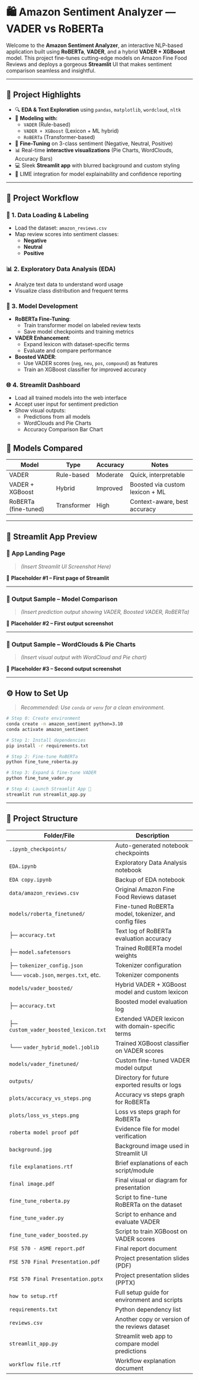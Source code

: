 # 🛍️ Amazon Sentiment Analyzer — VADER vs RoBERTa

Welcome to the **Amazon Sentiment Analyzer**, an interactive NLP-based application built using **RoBERTa**, **VADER**, and a hybrid **VADER + XGBoost** model. This project fine-tunes cutting-edge models on Amazon Fine Food Reviews and deploys a gorgeous **Streamlit** UI that makes sentiment comparison seamless and insightful.

---

## 🎯 Project Highlights

- 🔍 **EDA & Text Exploration** using `pandas`, `matplotlib`, `wordcloud`, `nltk`
- 🤖 **Modeling with:**
  - `VADER` (Rule-based)
  - `VADER + XGBoost` (Lexicon + ML hybrid)
  - `RoBERTa` (Transformer-based)
- 🧠 **Fine-Tuning** on 3-class sentiment (Negative, Neutral, Positive)
- 📊 Real-time **interactive visualizations** (Pie Charts, WordClouds, Accuracy Bars)
- 💻 Sleek **Streamlit app** with blurred background and custom styling
- 🧾 LIME integration for model explainability and confidence reporting

---


## 🔄 Project Workflow

### 📁 1. Data Loading & Labeling
- Load the dataset: `amazon_reviews.csv`
- Map review scores into sentiment classes:
  - **Negative**
  - **Neutral**
  - **Positive**

### 📊 2. Exploratory Data Analysis (EDA)
- Analyze text data to understand word usage
- Visualize class distribution and frequent terms

### 🤖 3. Model Development
- **RoBERTa Fine-Tuning**:
  - Train transformer model on labeled review texts
  - Save model checkpoints and training metrics
- **VADER Enhancement**:
  - Expand lexicon with dataset-specific terms
  - Evaluate and compare performance
- **Boosted VADER**:
  - Use VADER scores (`neg`, `neu`, `pos`, `compound`) as features
  - Train an XGBoost classifier for improved accuracy

### 🌐 4. Streamlit Dashboard
- Load all trained models into the web interface
- Accept user input for sentiment prediction
- Show visual outputs:
  - Predictions from all models
  - WordClouds and Pie Charts
  - Accuracy Comparison Bar Chart
  


## 🧪 Models Compared

| Model                | Type          | Accuracy | Notes                             |
|---------------------|---------------|----------|------------------------------------|
| VADER               | Rule-based    | Moderate | Quick, interpretable               |
| VADER + XGBoost     | Hybrid        | Improved | Boosted via custom lexicon + ML    |
| RoBERTa (fine-tuned)| Transformer   | High     | Context-aware, best accuracy       |

---

## 📸 Streamlit App Preview

### 🔹 App Landing Page  
> _(Insert Streamlit UI Screenshot Here)_

📌 **Placeholder #1 – First page of Streamlit**

---

### 🔹 Output Sample – Model Comparison  
> _(Insert prediction output showing VADER, Boosted VADER, RoBERTa)_

📌 **Placeholder #2 – First output screenshot**

---

### 🔹 Output Sample – WordClouds & Pie Charts  
> _(Insert visual output with WordCloud and Pie chart)_

📌 **Placeholder #3 – Second output screenshot**

---

## ⚙️ How to Set Up

> _Recommended: Use `conda` or `venv` for a clean environment._

```bash
# Step 0: Create environment
conda create -n amazon_sentiment python=3.10
conda activate amazon_sentiment

# Step 1: Install dependencies
pip install -r requirements.txt

# Step 2: Fine-tune RoBERTa
python fine_tune_roberta.py

# Step 3: Expand & fine-tune VADER
python fine_tune_vader.py

# Step 4: Launch Streamlit App 🚀
streamlit run streamlit_app.py
```
---

## 📁 Project Structure

| Folder/File                              | Description                                                                 |
|------------------------------------------|-----------------------------------------------------------------------------|
| `.ipynb_checkpoints/`                    | Auto-generated notebook checkpoints                                        |
| `EDA.ipynb`                              | Exploratory Data Analysis notebook                                         |
| `EDA copy.ipynb`                         | Backup of EDA notebook                                                     |
| `data/amazon_reviews.csv`               | Original Amazon Fine Food Reviews dataset                                 |
| `models/roberta_finetuned/`             | Fine-tuned RoBERTa model, tokenizer, and config files                     |
| ├─ `accuracy.txt`                      | Text log of RoBERTa evaluation accuracy                                   |
| ├─ `model.safetensors`                 | Trained RoBERTa model weights                                              |
| ├─ `tokenizer_config.json`             | Tokenizer configuration                                                    |
| └── `vocab.json`, `merges.txt`, etc.    | Tokenizer components                                                       |
| `models/vader_boosted/`                 | Hybrid VADER + XGBoost model and custom lexicon                           |
| ├─ `accuracy.txt`                      | Boosted model evaluation log                                               |
| ├─ `custom_vader_boosted_lexicon.txt` | Extended VADER lexicon with domain-specific terms                         |
| └── `vader_hybrid_model.joblib`         | Trained XGBoost classifier on VADER scores                                |
| `models/vader_finetuned/`               | Custom fine-tuned VADER model output                                      |
| `outputs/`                              | Directory for future exported results or logs                             |
| `plots/accuracy_vs_steps.png`          | Accuracy vs steps graph for RoBERTa                                       |
| `plots/loss_vs_steps.png`              | Loss vs steps graph for RoBERTa                                           |
| `roberta model proof pdf`              | Evidence file for model verification                                      |
| `background.jpg`                        | Background image used in Streamlit UI                                     |
| `file explanations.rtf`                | Brief explanations of each script/module                                  |
| `final image.pdf`                       | Final visual or diagram for presentation                                  |
| `fine_tune_roberta.py`                 | Script to fine-tune RoBERTa on the dataset                                |
| `fine_tune_vader.py`                   | Script to enhance and evaluate VADER                                      |
| `fine_tune_vader_boosted.py`           | Script to train XGBoost on VADER scores                                   |
| `FSE 570 - ASME report.pdf`            | Final report document                                                      |
| `FSE 570 Final Presentation.pdf`       | Project presentation slides (PDF)                                         |
| `FSE 570 Final Presentation.pptx`      | Project presentation slides (PPTX)                                        |
| `how to setup.rtf`                     | Full setup guide for environment and scripts                              |
| `requirements.txt`                     | Python dependency list                                                     |
| `reviews.csv`                          | Another copy or version of the reviews dataset                            |
| `streamlit_app.py`                     | Streamlit web app to compare model predictions                            |
| `workflow file.rtf`                    | Workflow explanation document                                              |

